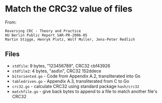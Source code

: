 # Match the CRC32 value of files
From:

    Reversing CRC - Theory and Practice
    HU Berlin Public Report SAR-PR-2006-05
    Martin Stigge, Henryk Plotz, Wolf Muller, Jens-Peter Redlich

## Files

* `stdfile`: 9 bytes, "123456789", CRC32 cbf43926
* `stdfile2`: 4 bytes, "asd\n", CRC32 152ddece
* `bitoriented.go` - Code from Appendix A.2, transliterated into Go
* `tabledriven.go` - Appendix A.3, transliterated from C to Go
* `crc32.go` - calculate CRC32 using standard package `hash/crc32`
* `matchfile.go` - give back bytes to append to a file to match another file's CRC32
